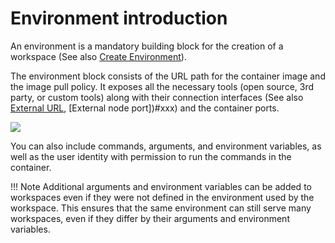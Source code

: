 
# Environment introduction

An environment is a mandatory building block for the creation of a workspace (See also [Create Environment](create-env.md)). 

The environment block consists of the URL path for the container image and the image pull policy. It exposes all the necessary tools (open source, 3rd party, or custom tools) along with their connection interfaces  (See also [External URL](#xxx), [External node port])#xxx) and the container ports.


![](images/env-tools.png)

You can also include commands, arguments, and environment variables, as well as the user identity with permission to run the commands in the container.

!!! Note
    Additional arguments and environment variables can be added to workspaces even if they were not defined in the environment used by the workspace. This ensures that the same environment can still serve many workspaces, even if they differ by their arguments and environment variables.


